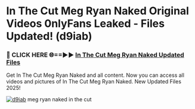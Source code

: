 # In The Cut Meg Ryan Naked Original Videos 0nlyFans Leaked - Files Updated! (d9iab)

<h3>🔴 CLICK HERE 🌐==►► <a href="https://tinyurl.com/up5wt9bj" rel="nofollow">In The Cut Meg Ryan Naked Updated Files</a></h3>

Get In The Cut Meg Ryan Naked and all content. Now you can access all videos and pictures of In The Cut Meg Ryan Naked. New Updated Files 2025!

[![d9iab](https://i.imgur.com/ABiUzMV.gif)](https://tinyurl.com/up5wt9bj)
meg ryan naked in the cut